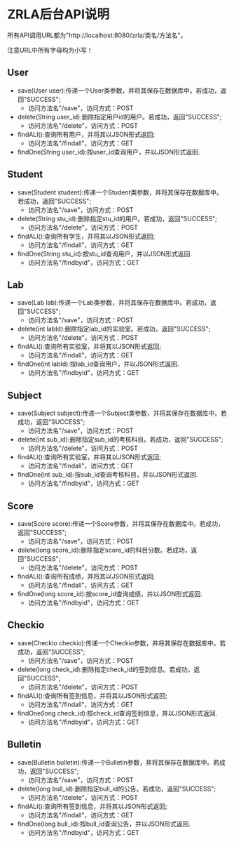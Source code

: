 # ZRLA后台API说明

所有API调用URL都为"http://localhost:8080/zrla/类名/方法名"。

注意URL中所有字母均为小写！

## User
- save(User user):传递一个User类参数，并将其保存在数据库中。若成功，返回"SUCCESS";
    - 访问方法名"/save"，访问方式：POST
- delete(String user_id):删除指定用户id的用户。若成功，返回"SUCCESS";
    - 访问方法名"/delete"，访问方式：POST
- findALl():查询所有用户，并将其以JSON形式返回;
    - 访问方法名"/findall"，访问方式：GET
- findOne(String user_id):按user_id查询用户，并以JSON形式返回.

## Student
- save(Student student):传递一个Student类参数，并将其保存在数据库中。若成功，返回"SUCCESS";
    - 访问方法名"/save"，访问方式：POST
- delete(String stu_id):删除指定stu_id的用户。若成功，返回"SUCCESS";
    - 访问方法名"/delete"，访问方式：POST
- findALl():查询所有学生，并将其以JSON形式返回;
    - 访问方法名"/findall"，访问方式：GET
- findOne(String stu_id):按stu_id查询用户，并以JSON形式返回.
    - 访问方法名"/findbyid"，访问方式：GET

## Lab
- save(Lab lab):传递一个Lab类参数，并将其保存在数据库中。若成功，返回"SUCCESS";
    - 访问方法名"/save"，访问方式：POST
- delete(int labId):删除指定lab_id的实验室。若成功，返回"SUCCESS";
    - 访问方法名"/delete"，访问方式：POST
- findALl():查询所有实验室，并将其以JSON形式返回;
    - 访问方法名"/findall"，访问方式：GET
- findOne(int labId):按lab_id查询用户，并以JSON形式返回.
    - 访问方法名"/findbyid"，访问方式：GET

## Subject
- save(Subject subject):传递一个Subject类参数，并将其保存在数据库中。若成功，返回"SUCCESS";
    - 访问方法名"/save"，访问方式：POST
- delete(int sub_id):删除指定sub_id的考核科目。若成功，返回"SUCCESS";
    - 访问方法名"/delete"，访问方式：POST
- findALl():查询所有实验室，并将其以JSON形式返回;
    - 访问方法名"/findall"，访问方式：GET
- findOne(int sub_id):按sub_id查询考核科目，并以JSON形式返回.
    - 访问方法名"/findbyid"，访问方式：GET

## Score
- save(Score score):传递一个Score参数，并将其保存在数据库中。若成功，返回"SUCCESS";
    - 访问方法名"/save"，访问方式：POST
- delete(long score_id):删除指定score_id的科目分数。若成功，返回"SUCCESS";
    - 访问方法名"/delete"，访问方式：POST
- findALl():查询所有成绩，并将其以JSON形式返回;
    - 访问方法名"/findall"，访问方式：GET
- findOne(long score_id):按score_id查询成绩，并以JSON形式返回.
    - 访问方法名"/findbyid"，访问方式：GET

## Checkio
- save(Checkio checkio):传递一个Checkio参数，并将其保存在数据库中。若成功，返回"SUCCESS";
    - 访问方法名"/save"，访问方式：POST
- delete(long check_id):删除指定check_id的签到信息。若成功，返回"SUCCESS";
    - 访问方法名"/delete"，访问方式：POST
- findALl():查询所有签到信息，并将其以JSON形式返回;
    - 访问方法名"/findall"，访问方式：GET
- findOne(long check_id):按check_id查询签到信息，并以JSON形式返回.
    - 访问方法名"/findbyid"，访问方式：GET

## Bulletin
- save(Bulletin bulletin):传递一个Bulletin参数，并将其保存在数据库中。若成功，返回"SUCCESS";
    - 访问方法名"/save"，访问方式：POST
- delete(long bull_id):删除指定bull_id的公告。若成功，返回"SUCCESS";
    - 访问方法名"/delete"，访问方式：POST
- findALl():查询所有签到信息，并将其以JSON形式返回;
    - 访问方法名"/findall"，访问方式：GET
- findOne(long bull_id):按bull_id查询公告，并以JSON形式返回.
    - 访问方法名"/findbyid"，访问方式：GET

